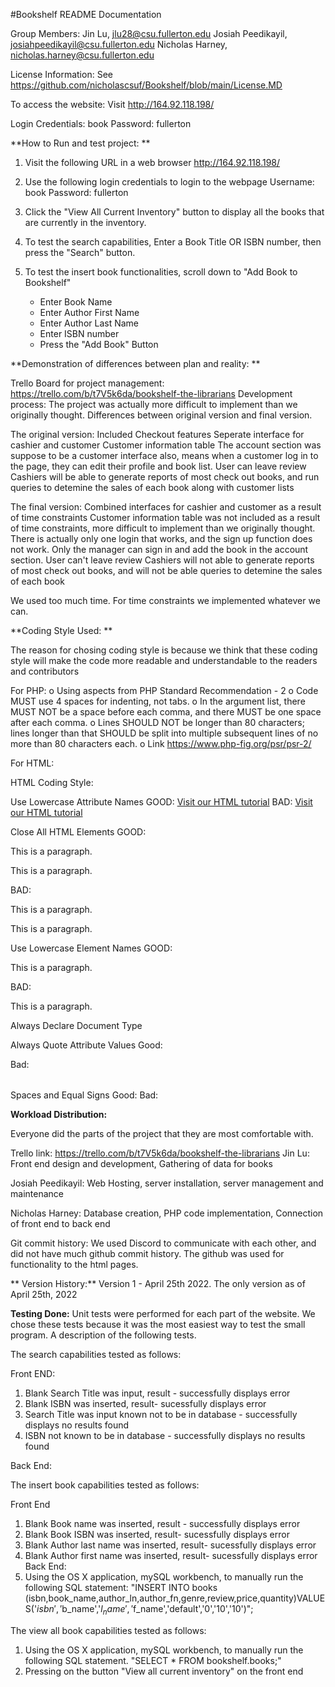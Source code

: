 #Bookshelf README Documentation



Group Members:
Jin Lu,  jlu28@csu.fullerton.edu
Josiah Peedikayil, josiahpeedikayil@csu.fullerton.edu
Nicholas Harney, nicholas.harney@csu.fullerton.edu

License Information: See https://github.com/nicholascsuf/Bookshelf/blob/main/License.MD

To access the website:
Visit http://164.92.118.198/

Login Credentials: book
Password: fullerton




**How to Run and test project:
**
1) Visit the following URL in a web browser http://164.92.118.198/ 

2) Use the following login credentials to login to the webpage
Username: book
Password: fullerton

3) Click the "View All Current Inventory" button to display all the books that are currently in the inventory.
4) To test the search capabilities, Enter a Book Title OR ISBN number, then press the "Search" button.
5) To test the insert book functionalities, scroll down to "Add Book to Bookshelf"
    - Enter Book Name
    - Enter Author First Name
    - Enter Author Last Name
    - Enter ISBN number
    - Press the "Add Book" Button


**Demonstration of differences between plan and reality:
**

Trello Board for project management: https://trello.com/b/t7V5k6da/bookshelf-the-librarians
Development process: The project was actually more difficult to implement than we originally thought. 
Differences between original version and final version.

The original version:
Included Checkout features
Seperate interface for cashier and customer
Customer information table
The account section was suppose to be a customer interface also, means when a customer log in to the page, they can edit their profile and book list.
User can leave review
Cashiers will be able to generate reports of most check out books, and run queries to detemine the sales of each book along with customer lists

The final version:
Combined interfaces for cashier and customer as a result of time constraints
Customer information table was not included as a result of time constraints, more difficult to implement than we originally thought.
There is actually only one login that works, and the sign up function does not work.  Only the manager can sign in and add the book in the account section.
User can't leave review
Cashiers will not able to generate reports of most check out books, and will not be able queries to detemine the sales of each book 

We used too much time. For time constraints we implemented whatever we can.

**Coding Style Used: **

The reason for chosing coding style is because we think that these coding style will make the code more readable and understandable to the readers and contributors

For PHP:
o   Using aspects from PHP Standard Recommendation  - 2
o   Code MUST use 4 spaces for indenting, not tabs.
o   In the argument list, there MUST NOT be a space before each comma, and there MUST be one space after each comma.
o   Lines SHOULD NOT be longer than 80 characters; lines longer than that SHOULD be split into multiple subsequent lines of no more than 80 characters each.
o Link   https://www.php-fig.org/psr/psr-2/

For HTML:

HTML Coding Style:

Use Lowercase Attribute Names
GOOD: <a href="https://www.w3schools.com/html/">Visit our HTML tutorial</a>
BAD: <a HREF="https://www.w3schools.com/html/">Visit our HTML tutorial</a>

Close All HTML Elements
GOOD:
<section>
  <p>This is a paragraph.</p>
  <p>This is a paragraph.</p>
</section>

BAD:
<section>
  <p>This is a paragraph.
  <p>This is a paragraph.
</section>

Use Lowercase Element Names
GOOD: 
<body>
<p>This is a paragraph.</p>
</body>

BAD:
<BODY>
<P>This is a paragraph.</P>
</BODY>
Always Declare Document Type
<!DOCTYPE html>

Always Quote Attribute Values
Good:
<table class="striped">

Bad:
<table class=striped>
Spaces and Equal Signs
Good:
<link rel="stylesheet" href="styles.css">
Bad:
<link rel = "stylesheet" href = "styles.css">


**Workload Distribution:** 
    
Everyone did the parts of the project that they are most comfortable with.
    
  Trello link: https://trello.com/b/t7V5k6da/bookshelf-the-librarians
Jin Lu: Front end design and development, Gathering of data for books

Josiah Peedikayil: Web Hosting, server installation, server management and maintenance

Nicholas Harney: Database creation, PHP code implementation, Connection of front end to back end 
    
Git commit history: We used Discord to communicate with each other, and did not have much github commit history. The github was used for functionality  to the html pages. 

    
** Version History:** 
Version 1 - April 25th 2022. The only version as of April 25th, 2022
    
    
    
**Testing Done:**
Unit tests were performed for each part of the website. We chose these tests because it was the most easiest way to test the small program. 
A description of the following tests.

The search capabilities tested as follows:

Front END:
1) Blank Search Title was input, result - successfully displays error
2) Blank ISBN was inserted, result- sucessfully displays error
3) Search Title was input known not to be in database - successfully displays no results found
4) ISBN not known to be in database - successfully displays no results found

Back End:


The insert book capabilities tested as follows:

Front End
1) Blank Book name was inserted, result - successfully displays error
2) Blank Book ISBN was inserted, result- sucessfully displays error
3) Blank Author last name was inserted,  result- sucessfully displays error
4) Blank Author first name was inserted,  result- sucessfully displays error
Back End:
1) Using the OS X application, mySQL workbench, to manually run the following SQL statement:
 "INSERT INTO books (isbn,book_name,author_ln,author_fn,genre,review,price,quantity)VALUES('$isbn','$b_name','$l_name','$f_name','default','0','10','10')";

The view all book capabilities tested as follows:
1) Using the OS X application, mySQL workbench, to manually run the following SQL statement. "SELECT * FROM bookshelf.books;"
2) Pressing on the button "View all current inventory" on the front end




